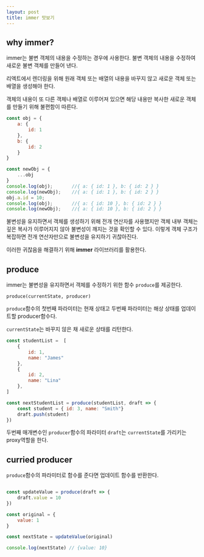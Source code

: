 ```yaml
---
layout: post 
title: immer 맛보기
---
```


## why immer?

immer는 불변 객체의 내용을 수정하는 경우에 사용한다. 불변 객체의 내용을 수정하여 새로운 불변 객체를 만들어 낸다.

리엑트에서 렌더링을 위해 원래 객체 또는 배열의 내용을 바꾸지 않고 새로운 객체 또는 배열을 생성해야 한다.

객체의 내용이 또 다른 객체나 배열로 이루어져 있으면 해당 내용만 복사한 새로운 객체를 만들기 위해 불편함이 따른다.

~~~javascript
const obj = {
    a: {
        id: 1
    },
    b: {
        id: 2
    }   
}

const newObj = {
    ...obj
}
console.log(obj);       //{ a: { id: 1 }, b: { id: 2 } }
console.log(newObj);    //{ a: { id: 1 }, b: { id: 2 } }
obj.a.id = 10;
console.log(obj);       //{ a: { id: 10 }, b: { id: 2 } }
console.log(newObj);    //{ a: { id: 10 }, b: { id: 2 } }

~~~

불변성을 유지하면서 객체를 생성하기 위해 전개 연산자를 사용했지만 객체 내부 객체는 깊은 복사가 이루어지지 않아 불변성이 깨지는 것을 확인할 수 있다. 이렇게 객체 구조가 복잡하면 전개 연산자만으로 불변성을 유지하기 귀찮아진다.

이러한 귀찮음을 해결하기 위해 **immer** 라이브러리를 활용한다.

## produce

immer는 불변성을 유지하면서 객체를 수정하기 위한 함수 `produce`를 제공한다.

`produce(currentState, producer)`

`produce`함수의 첫번째 파라미터는 현재 상태고 두번째 파라미터는 해상 상태를 업데이트할 producer함수다.

`currentState`는 바꾸지 않은 채 새로운 상태를 리턴한다.

~~~javascript
const studentList =  [
    {
        id: 1,
        name: "James"
    },
    {
        id: 2,
        name: "Lina"
    },
]

const nextStudentList = produce(studentList, draft => {
    const student = { id: 3, name: "Smith"}
    draft.push(student)
})
~~~

두번째 매개변수인 `producer`함수의 파라미터 `draft`는 `currentState`를 가리키는 proxy역할을 한다.

## curried producer

`produce`함수의 파라미터로 함수를 준다면 업데이트 함수를 반환한다.

~~~javascript

const updateValue = produce(draft => {
    draft.value = 10
})

const original = {
    value: 1
}

const nextState = updateValue(original)

console.log(nextState) // {value: 10}
~~~
